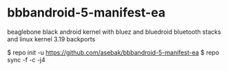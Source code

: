 # bbbandroid-5-manifest-ea

beaglebone black android kernel with bluez and bluedroid bluetooth stacks and linux kernel 3.19 backports

$ repo init -u https://github.com/asebak/bbbandroid-5-manifest-ea
$ repo sync -f -c -j4
